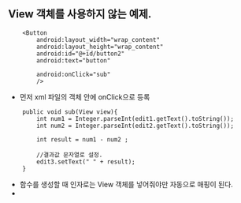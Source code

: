 ## View 객체를 사용하지 않는 예제. 
```
    <Button
        android:layout_width="wrap_content"
        android:layout_height="wrap_content"
        android:id="@+id/button2"
        android:text="button"
        
        android:onClick="sub"
        />
```
- 먼저 xml 파일의 객체 안에 onClick으로 등록

```
    public void sub(View view){
        int num1 = Integer.parseInt(edit1.getText().toString());
        int num2 = Integer.parseInt(edit2.getText().toString());

        int result = num1 - num2 ;

        //결과값 문자열로 설정.
        edit3.setText(" " + result);
    }
```
- 함수를 생성할 때 인자로는 View 객체를 넣어줘야만 자동으로 매핑이 된다.
- 
